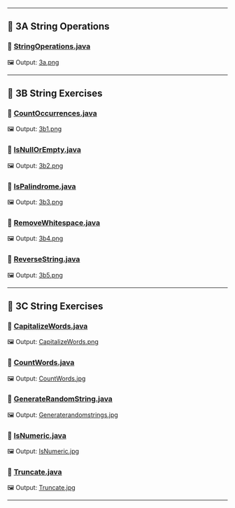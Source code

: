 

---

## 📂 3A String Operations

### 🔹 [StringOperations.java](https://github.com/Krishmaa10/Advanced-Java/blob/main/Lab3%20String%20Modification/3A%20String%20Operations/StringOperations.java)  
🖼️ Output: [3a.png](https://github.com/Krishmaa10/Advanced-Java/blob/main/Lab3%20String%20Modification/3A%20String%20Operations/3a.png)

---

## 📂 3B String Exercises

### 🔹 [CountOccurrences.java](https://github.com/Krishmaa10/Advanced-Java/blob/main/Lab3%20String%20Modification/3B%20String%20Exercises/CountOccurrences.java)  
🖼️ Output: [3b1.png](https://github.com/Krishmaa10/Advanced-Java/blob/main/Lab3%20String%20Modification/3B%20String%20Exercises/3b1.png)

### 🔹 [IsNullOrEmpty.java](https://github.com/Krishmaa10/Advanced-Java/blob/main/Lab3%20String%20Modification/3B%20String%20Exercises/IsNullOrEmpty.java)  
🖼️ Output: [3b2.png](https://github.com/Krishmaa10/Advanced-Java/blob/main/Lab3%20String%20Modification/3B%20String%20Exercises/3b2.png)

### 🔹 [IsPalindrome.java](https://github.com/Krishmaa10/Advanced-Java/blob/main/Lab3%20String%20Modification/3B%20String%20Exercises/IsPalindrome.java)  
🖼️ Output: [3b3.png](https://github.com/Krishmaa10/Advanced-Java/blob/main/Lab3%20String%20Modification/3B%20String%20Exercises/3b3.png)

### 🔹 [RemoveWhitespace.java](https://github.com/Krishmaa10/Advanced-Java/blob/main/Lab3%20String%20Modification/3B%20String%20Exercises/RemoveWhitespace.java)  
🖼️ Output: [3b4.png](https://github.com/Krishmaa10/Advanced-Java/blob/main/Lab3%20String%20Modification/3B%20String%20Exercises/3b4.png)

### 🔹 [ReverseString.java](https://github.com/Krishmaa10/Advanced-Java/blob/main/Lab3%20String%20Modification/3B%20String%20Exercises/ReverseString.java)  
🖼️ Output: [3b5.png](https://github.com/Krishmaa10/Advanced-Java/blob/main/Lab3%20String%20Modification/3B%20String%20Exercises/3b5.png)

---

## 📂 3C String Exercises

### 🔹 [CapitalizeWords.java](https://github.com/Krishmaa10/Advanced-Java/blob/main/Lab3%20String%20Modification/3C%20String%20Exercises/CapitalizeWords.java)  
🖼️ Output: [CapitalizeWords.png]([CountWords.jpg](https://github.com/Krishmaa10/Advanced-Java/blob/main/Lab3%20String%20Modification/3C%20String%20Exercises/CapitalizeWords.png))

### 🔹 [CountWords.java](https://github.com/Krishmaa10/Advanced-Java/blob/main/Lab3%20String%20Modification/3C%20String%20Exercises/CountWords.java)  
🖼️ Output: [CountWords.jpg](https://github.com/Krishmaa10/Advanced-Java/blob/main/Lab3%20String%20Modification/3C%20String%20Exercises/CountWords.jpg)

### 🔹 [GenerateRandomString.java](https://github.com/Krishmaa10/Advanced-Java/blob/main/Lab3%20String%20Modification/3C%20String%20Exercises/GenerateRandomString.java)  
🖼️ Output: [Generaterandomstrings.jpg](https://github.com/Krishmaa10/Advanced-Java/blob/main/Lab3%20String%20Modification/3C%20String%20Exercises/Generaterandomstrings.jpg)

### 🔹 [IsNumeric.java](https://github.com/Krishmaa10/Advanced-Java/blob/main/Lab3%20String%20Modification/3C%20String%20Exercises/IsNumeric.java)  
🖼️ Output: [IsNumeric.jpg](https://github.com/Krishmaa10/Advanced-Java/blob/main/Lab3%20String%20Modification/3C%20String%20Exercises/IsNumeric.jpg)

### 🔹 [Truncate.java](https://github.com/Krishmaa10/Advanced-Java/blob/main/Lab3%20String%20Modification/3C%20String%20Exercises/Truncate.java)  
🖼️ Output: [Truncate.jpg](https://github.com/Krishmaa10/Advanced-Java/blob/main/Lab3%20String%20Modification/3C%20String%20Exercises/Truncate.jpg)

---
